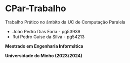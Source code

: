 # CPar-Trabalho

Trabalho Prático no âmbito da UC de Computação Paralela

* João Pedro Dias Faria - pg53939
* Rui Pedro Guise da Silva - pg54213

**Mestrado em Engenharia Informática**

**Universidade do Minho (2023/2024)**
